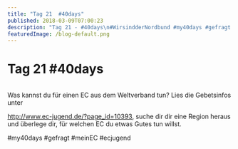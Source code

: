 ```yaml
---
title: "Tag 21  #40days"
published: 2018-03-09T07:00:23
description: "Tag 21 - #40days\n#WirsindderNordbund #my40days #gefragt #meinEC #ecjugend"
featuredImage: /blog-default.png
---
```


# Tag 21  #40days

<img loading="lazy" src="/old/40DAYS_03-09_WITH-tag-21.jpg" alt>

Was kannst du für einen EC aus dem Weltverband tun? Lies die Gebetsinfos unter

http://www.ec-jugend.de/?page_id=10393, suche dir dir eine Region heraus und überlege dir, für welchen EC du etwas Gutes tun willst.

#my40days #gefragt #meinEC #ecjugend